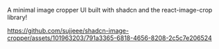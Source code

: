 A minimal image cropper UI built with shadcn and the react-image-crop library!

https://github.com/sujjeee/shadcn-image-cropper/assets/101963203/791a3365-6818-4656-8208-2c5c7e206524

